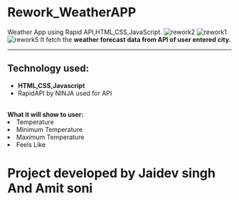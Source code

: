 # Rework_WeatherAPP
Weather App using Rapid API,HTML,CSS,JavaScript.
![rework2](https://user-images.githubusercontent.com/120723984/221107320-c28db52d-f81b-4451-90f7-0f4eca62064b.png)
![rework1](https://user-images.githubusercontent.com/120723984/221107336-abfe16fb-631b-4a4c-a6d7-3bc573e69008.png)
![rework5](https://user-images.githubusercontent.com/120723984/221108176-a75e6970-2a3b-4fcf-995d-fde01b8d73bb.png)
It fetch the <b>weather forecast data from API of user entered city.</b><hr>
<h2>Technology used:</h2>
<ul><li><b>HTML,CSS,Javascript</b></li>
<li>RapidAPI by NINJA used for API</li></ul>
<br>
<b>What it will show to user:</b>
<li>Temperature</li>
<li>Minimum Temperature</li>
<li>Maximum Temperature</li>
<li>Feels Like </li>
<h1>Project developed by Jaidev singh And Amit soni </h1>

